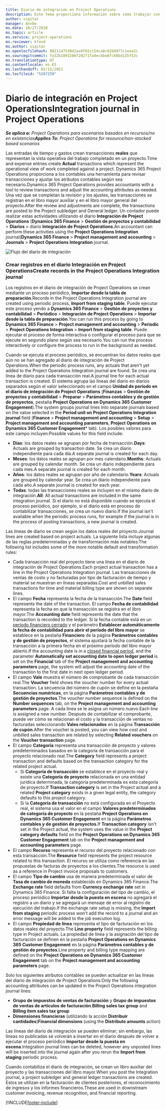 ```yaml
---
title: Diario de integración en Project Operations
description: Este tema proporciona información sobre cómo trabajar con el diario de integración en Project Operations.
author: sigitac
manager: Annbe
ms.date: 10/27/2020
ms.topic: article
ms.service: project-operations
ms.reviewer: kfend
ms.author: sigitac
ms.openlocfilehash: 0021147530d1aa9f82cc54ca8c92b9977c1eea2c
ms.sourcegitcommit: fa32b1893286f20271fa4ec4be8fc68bd135f53c
ms.translationtype: HT
ms.contentlocale: es-ES
ms.lasthandoff: 02/15/2021
ms.locfileid: "5287259"
---
```

# <a name="integration-journal-in-project-operations"></a><span data-ttu-id="b6c9d-103">Diario de integración en Project Operations</span><span class="sxs-lookup"><span data-stu-id="b6c9d-103">Integration journal in Project Operations</span></span>

<span data-ttu-id="b6c9d-104">_**Se aplica a:** Project Operations para escenarios basados en recursos/no en existencias_</span><span class="sxs-lookup"><span data-stu-id="b6c9d-104">_**Applies To:** Project Operations for resource/non-stocked based scenarios_</span></span>

<span data-ttu-id="b6c9d-105">Las entradas de tiempo y gastos crean transacciones **reales** que representan la vista operativa del trabajo completado en un proyecto.</span><span class="sxs-lookup"><span data-stu-id="b6c9d-105">Time and expense entries create **Actual** transactions which represent the operational view of work completed against a project.</span></span> <span data-ttu-id="b6c9d-106">Dynamics 365 Project Operations proporciona a los contables una herramienta para revisar transacciones y ajustar los atributos contables según sea necesario.</span><span class="sxs-lookup"><span data-stu-id="b6c9d-106">Dynamics 365 Project Operations provides accountants with a tool to review transactions and adjust the accounting attributes as needed.</span></span> <span data-ttu-id="b6c9d-107">Una vez que se completan la revisión y los ajustes, las transacciones se registran en el libro mayor auxiliar y en el libro mayor general del proyecto.</span><span class="sxs-lookup"><span data-stu-id="b6c9d-107">After the review and adjustments are complete, the transactions are posted to the Project subledger and General ledger.</span></span> <span data-ttu-id="b6c9d-108">Un contador puede realizar estas actividades utilizando el diario **Integración de Project Operations** (**Dynamics 365 Finance** > **Gestión de proyectos y contabilidad** > **Diarios** > diario **Integración de Project Operations**.</span><span class="sxs-lookup"><span data-stu-id="b6c9d-108">An accountant can perform these activities using the **Project Operations Integration** journal(**Dynamics 365 Finance** > **Project management and accounting** > **Journals** > **Project Operations Integration** journal.</span></span>

![Flujo del diario de integración](./media/IntegrationJournal.png)

### <a name="create-records-in-the-project-operations-integration-journal"></a><span data-ttu-id="b6c9d-110">Crear registros en el diario Integración en Project Operations</span><span class="sxs-lookup"><span data-stu-id="b6c9d-110">Create records in the Project Operations Integration journal</span></span>

<span data-ttu-id="b6c9d-111">Los registros en el diario de integración de Project Operations se crean mediante un proceso periódico, **Importar desde la tabla de preparación**.</span><span class="sxs-lookup"><span data-stu-id="b6c9d-111">Records in the Project Operations Integration journal are created using periodic process, **Import from staging table**.</span></span> <span data-ttu-id="b6c9d-112">Puede ejecutar este proceso yendo a **Dynamics 365 Finance** > **Gestión de proyectos y contabilidad** > **Periódico** > **Integración de Project Operations** > **Importar desde la tabla de preparación**.</span><span class="sxs-lookup"><span data-stu-id="b6c9d-112">You can run this process by going to **Dynamics 365 Finance** > **Project management and accounting** > **Periodic** > **Project Operations Integration** > **Import from staging table**.</span></span> <span data-ttu-id="b6c9d-113">Puede ejecutar el proceso de forma interactiva o configurar el proceso para que se ejecute en segundo plano según sea necesario.</span><span class="sxs-lookup"><span data-stu-id="b6c9d-113">You can run the process interactively or configure the process to run in the background as needed.</span></span>

<span data-ttu-id="b6c9d-114">Cuando se ejecuta el proceso periódico, se encuentran los datos reales que aún no se han agregado al diario de integración de Project Operations.</span><span class="sxs-lookup"><span data-stu-id="b6c9d-114">When the periodic process runs, any actuals that aren't yet added to the Project Operations Integration journal are found.</span></span> <span data-ttu-id="b6c9d-115">Se crea una línea de diario para cada transacción real.</span><span class="sxs-lookup"><span data-stu-id="b6c9d-115">A journal line for each actual transaction is created.</span></span>
<span data-ttu-id="b6c9d-116">El sistema agrupa las líneas del diario en diarios separados según el valor seleccionado en el campo **Unidad de período en el diario de integración de Project Operations** (**Finanzas** > **Gestión de proyectos y contabilidad** > **Preparar** > **Parámetros contables y de gestión de proyectos**, pestaña **Project Operations en Dynamics 365 Customer Engagement**).</span><span class="sxs-lookup"><span data-stu-id="b6c9d-116">The system groups journal lines into separate journals based on the value selected in the **Period unit on Project Operations Integration journal** field (**Finance** > **Project management and accounting** > **Setup** > **Project management and accounting parameters**, **Project Operations on Dynamics 365 Customer Engagement**\* tab).</span></span> <span data-ttu-id="b6c9d-117">Los posibles valores para este campo incluyen:</span><span class="sxs-lookup"><span data-stu-id="b6c9d-117">Possible values for this field include:</span></span>

  - <span data-ttu-id="b6c9d-118">**Días**: los datos reales se agrupan por fecha de transacción.</span><span class="sxs-lookup"><span data-stu-id="b6c9d-118">**Days**: Actuals are grouped by transaction date.</span></span> <span data-ttu-id="b6c9d-119">Se crea un diario independiente para cada día.</span><span class="sxs-lookup"><span data-stu-id="b6c9d-119">A separate journal is created for each day.</span></span>
  - <span data-ttu-id="b6c9d-120">**Meses**: los datos reales se agrupan por mes calendario.</span><span class="sxs-lookup"><span data-stu-id="b6c9d-120">**Months**: Actuals are grouped by calendar month.</span></span> <span data-ttu-id="b6c9d-121">Se crea un diario independiente para cada mes.</span><span class="sxs-lookup"><span data-stu-id="b6c9d-121">A separate journal is created for each month.</span></span>
  - <span data-ttu-id="b6c9d-122">**Años**: los datos reales se agrupan por año de calendario.</span><span class="sxs-lookup"><span data-stu-id="b6c9d-122">**Years**: Actuals are grouped by calendar year.</span></span> <span data-ttu-id="b6c9d-123">Se crea un diario independiente para cada año.</span><span class="sxs-lookup"><span data-stu-id="b6c9d-123">A separate journal is created for each year.</span></span>
  - <span data-ttu-id="b6c9d-124">**Todas**: todas las transacciones reales se incluyen en el mismo diario de integración.</span><span class="sxs-lookup"><span data-stu-id="b6c9d-124">**All**: All actual transactions are included in the same integration journal.</span></span> <span data-ttu-id="b6c9d-125">Si el diario no está disponible cuando se ejecuta el proceso periódico, por ejemplo, si el diario está en proceso de contabilizar transacciones, se crea un nuevo diario.</span><span class="sxs-lookup"><span data-stu-id="b6c9d-125">If the journal isn't available when the periodic process runs, for example if the journal is in the process of posting transactions, a new journal is created.</span></span>

<span data-ttu-id="b6c9d-126">Las líneas de diario se crean según los datos reales del proyecto.</span><span class="sxs-lookup"><span data-stu-id="b6c9d-126">Journal lines are created based on project actuals.</span></span> <span data-ttu-id="b6c9d-127">La siguiente lista incluye algunas de las reglas predeterminadas y de transformación más notables:</span><span class="sxs-lookup"><span data-stu-id="b6c9d-127">The following list includes some of the more notable default and transformation rules:</span></span>

  - <span data-ttu-id="b6c9d-128">Cada transacción real del proyecto tiene una línea en el diario de integración de Project Operations.</span><span class="sxs-lookup"><span data-stu-id="b6c9d-128">Each project actual transaction has a line in the Project Operations Integration journal.</span></span> <span data-ttu-id="b6c9d-129">Las transacciones de ventas de costo y no facturadas por tipo de facturación de tiempo y material se muestran en líneas separadas.</span><span class="sxs-lookup"><span data-stu-id="b6c9d-129">Cost and unbilled sales transactions for time and material billing type are shown on separate lines.</span></span>
  - <span data-ttu-id="b6c9d-130">El campo **Fecha** representa la fecha de la transacción.</span><span class="sxs-lookup"><span data-stu-id="b6c9d-130">The **Date** field represents the date of the transaction.</span></span> <span data-ttu-id="b6c9d-131">El campo **Fecha de contabilidad** representa la fecha en que la transacción se registra en el libro mayor.</span><span class="sxs-lookup"><span data-stu-id="b6c9d-131">The **Accounting date** field represents the date that the transaction is recorded to the ledger.</span></span> <span data-ttu-id="b6c9d-132">Si la fecha contable está en un [período financiero cerrado](https://docs.microsoft.com/dynamics365/finance/general-ledger/close-general-ledger-at-period-end) y el parámetro **Establecer automáticamente la fecha de contabilidad para abrir el período del libro mayor** se establece en la pestaña **Financiero** de la página **Parámetros contables y de gestión de proyectos**, el sistema ajustará la fecha contable de la transacción a la primera fecha en el próximo período del libro mayor abierto.</span><span class="sxs-lookup"><span data-stu-id="b6c9d-132">If the accounting date is in a [closed financial period](https://docs.microsoft.com/dynamics365/finance/general-ledger/close-general-ledger-at-period-end), and the parameter **Automatically set accounting date to open ledger period** is set on the **Financial** tab of the **Project management and accounting parameters** page, the system will adjust the accounting date of the transaction to the first date in next open ledger period.</span></span>
  - <span data-ttu-id="b6c9d-133">El campo **Vale** muestra el número de comprobante de cada transacción real.</span><span class="sxs-lookup"><span data-stu-id="b6c9d-133">The **Voucher** field shows the voucher number for every actual transaction.</span></span> <span data-ttu-id="b6c9d-134">La secuencia del número de cupón se define en la pestaña **Secuencias numéricas**, en la página **Parámetros contables y de gestión de proyectos**.</span><span class="sxs-lookup"><span data-stu-id="b6c9d-134">The voucher number sequence is defined on the **Number sequences** tab, on the **Project management and accounting parameters** page.</span></span> <span data-ttu-id="b6c9d-135">A cada línea se le asigna un número nuevo.</span><span class="sxs-lookup"><span data-stu-id="b6c9d-135">Each line is assigned a new number.</span></span> <span data-ttu-id="b6c9d-136">Después de contabilizar el comprobante, puede ver cómo se relacionan el costo y la transacción de ventas no facturadas seleccionando **Vales relacionados** en la página **Transacción de cupón**.</span><span class="sxs-lookup"><span data-stu-id="b6c9d-136">After the voucher is posted, you can view how cost and unbilled sales transaction are related by selecting **Related vouchers** on the **Voucher transaction** page.</span></span>
  - <span data-ttu-id="b6c9d-137">El campo **Categoría** representa una transacción de proyecto y valores predeterminados basados en la categoría de transacción para el proyecto relacionado real.</span><span class="sxs-lookup"><span data-stu-id="b6c9d-137">The **Category** field represents a project transaction and defaults based on the transaction category for the related project actual.</span></span>
    - <span data-ttu-id="b6c9d-138">Si **Categoría de transacción** se establece en el proyecto real y existe una **Categoría de proyecto** relacionada en una entidad jurídica determinada, la categoría predeterminada es esta categoría de proyecto.</span><span class="sxs-lookup"><span data-stu-id="b6c9d-138">If **Transaction category** is set in the Project actual and a related **Project category** exists in a given legal entity, the category defaults to this project category.</span></span>
    - <span data-ttu-id="b6c9d-139">Si la **Categoría de transacción** no está configurada en el Proyecto real, el sistema usa el valor en el campo **Valores predeterminados de categoría de proyecto** en la pestaña **Project Operations en Dynamics 365 Customer Engagement** en la página **Parámetros contables y de gestión de proyectos**.</span><span class="sxs-lookup"><span data-stu-id="b6c9d-139">If **Transaction category** isn't set in the Project actual, the system uses the value in the **Project category defaults** field on the **Project Operations on Dynamics 365 Customer Engagement** tab on the **Project management and accounting parameters** page.</span></span>
  - <span data-ttu-id="b6c9d-140">El campo **Recurso** representa el recurso del proyecto relacionado con esta transacción.</span><span class="sxs-lookup"><span data-stu-id="b6c9d-140">The **Resource** field represents the project resource related to this transaction.</span></span> <span data-ttu-id="b6c9d-141">El recurso se utiliza como referencia en las propuestas de facturas de proyectos a los clientes.</span><span class="sxs-lookup"><span data-stu-id="b6c9d-141">The resource is used as a reference in Project invoice proposals to customers.</span></span>
  - <span data-ttu-id="b6c9d-142">El campo **Tipo de cambio** usa de manera predeterminada el valor de **Tasa de cambio de moneda** establecido en Dynamics 365 Finance.</span><span class="sxs-lookup"><span data-stu-id="b6c9d-142">The **Exchange rate** field defaults from **Currency exchange rate** set in Dynamics 365 Finance.</span></span> <span data-ttu-id="b6c9d-143">Si falta la configuración del tipo de cambio, el proceso periódico **Importar desde la puesta en escena** no agregará el registro a un diario y se agregará un mensaje de error al registro de ejecución del trabajo.</span><span class="sxs-lookup"><span data-stu-id="b6c9d-143">If the exchange rate setup is missing, the **Import from staging** periodic process won't add the record to a journal and an error message will be added to the job execution log.</span></span>
  - <span data-ttu-id="b6c9d-144">El campo **Propiedad de línea** representa el tipo de facturación en los datos reales del proyecto.</span><span class="sxs-lookup"><span data-stu-id="b6c9d-144">The **Line property** field represents the billing type in Project actuals.</span></span> <span data-ttu-id="b6c9d-145">La propiedad de línea y la asignación del tipo de facturación se definen en la pestaña **Project Operations en Dynamics 365 Customer Engagement** en la página **Parámetros contables y de gestión de proyectos**.</span><span class="sxs-lookup"><span data-stu-id="b6c9d-145">Line property and billing type mapping are defined on the **Project Operations on Dynamics 365 Customer Engagement** tab on the **Project management and accounting parameters** page.</span></span>

<span data-ttu-id="b6c9d-146">Solo los siguientes atributos contables se pueden actualizar en las líneas del diario de integración de Project Operations:</span><span class="sxs-lookup"><span data-stu-id="b6c9d-146">Only the following accounting attributes can be updated in the Project Operations integration journal lines:</span></span>

- <span data-ttu-id="b6c9d-147">**Grupo de impuestos de ventas de facturación** y **Grupo de impuestos de ventas de artículos de facturación**.</span><span class="sxs-lookup"><span data-stu-id="b6c9d-147">**Billing sales tax group** and **Billing item sales tax group**</span></span>
- <span data-ttu-id="b6c9d-148">**Dimensiones financieras** (utilizando la acción **Distribuir cantidades**)</span><span class="sxs-lookup"><span data-stu-id="b6c9d-148">**Financial dimensions** (using the **Distribute amounts** action)</span></span>

<span data-ttu-id="b6c9d-149">Las líneas del diario de integración se pueden eliminar; sin embargo, las líneas no publicadas se volverán a insertar en el diario después de volver a ejecutar el proceso periódico **Importar desde la puesta en escena**.</span><span class="sxs-lookup"><span data-stu-id="b6c9d-149">Integration journal lines can be deleted, however any unposted lines will be inserted into the journal again after you rerun the **Import from staging** periodic process.</span></span>

<span data-ttu-id="b6c9d-150">Cuando contabiliza el diario de integración, se crean un libro auxiliar del proyecto y las transacciones del libro mayor.</span><span class="sxs-lookup"><span data-stu-id="b6c9d-150">When you post the Integration journal, a project subledger and general ledger transactions are created.</span></span> <span data-ttu-id="b6c9d-151">Estos se utilizan en la facturación de clientes posteriores, el reconocimiento de ingresos y los informes financieros.</span><span class="sxs-lookup"><span data-stu-id="b6c9d-151">These are used in downstream customer invoicing, revenue recognition, and financial reporting.</span></span>


[!INCLUDE[footer-include](../includes/footer-banner.md)]